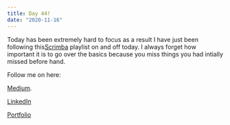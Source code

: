 ```yaml
---
title: Day 44!
date: "2020-11-16"
---
```



Today has been extremely hard to focus as a result I have just been following this[Scrimba](https://scrimba.com/playlist/p7P5Hd) playlist on and off today.
I always forget how important it is to go over the basics because you miss things you had intially missed before hand. 



Follow me on here:


[Medium](https://medium.com/@kalemajoanna).

[LinkedIn](https://www.linkedin.com/in/joanna-e-kalema-a5a5b4136/)

[Portfolio](https://joannathedeveloper.netlify.app/)

